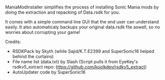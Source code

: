 ManiaModInstaller simplifies the process of installing Sonic Mania mods by doing the extraction and repacking
of Data.rsdk for you.

It comes with a simple command line GUI that the end user can understand easily. It also automaticaly backups your original data.rsdk
file aswell, so no worries about corrupting your game!


Credits:
- RSDKPack by Skyth (while Sajid/K.T.E2399 and SuperSonic16 helped behind the curtains)
- File name list (data.txt) by Slash (Script pulls it from EyeKey's rsdkv5_extract repo: https://github.com/koolkdev/rsdkv5_extract)
- AutoUpdater code by SuperSonic16
